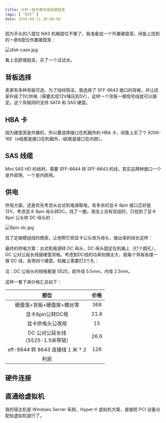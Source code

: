 ```yaml
---
title: 分享一款外置热插拔硬盘笼
tags: [ "DIY" ]
date: 2024-09-11 20:00:00
---
```


因为手头的八盘位 NAS 机箱盘位不够了，我准备加一个外置硬盘笼，闲鱼上找到的一款8盘位外置硬盘笼：

![disk-case.jpg](disk-case.jpg)

看上去颜值挺高，买了一个试试水。

## 背板选择

卖家有多种背板可选，为了线材简洁，我选择了 SFF-8643 接口的背板，并让店家升级了DC供电（需要实现12V降压到5V），这样一个背板一根信号线就可以搞定。这个背板同时支持
SATA 和 SAS 硬盘。

## HBA 卡

因为硬盘笼是外置的，所以要选择接口在机箱外的 HBA 卡，闲鱼上买了个 9206-16E（e结尾是接口在机箱外，i结尾是接口在内部）。

## SAS 线缆

Mini SAS HD 的线材，需要 SFF-8644 转 SFF-8643 的线，其实这两种接口一个是外部用，一个是内部用。

## 供电

供电方面，还是优先考虑从台式机电源取电，有多余的显卡 8pin 接口正好是 12V，考虑显卡 8pin 母头转DC。找了一圈，淘宝上没有现成的，只找到了显卡
8pin 公头转 DC 母头的：

![8pin-dc.jpg](8pin-dc.jpg)

找了定做模组线的商家，让他帮忙把显卡公头改为母头，做出来的线长这样：

最终的供电方案：台式机电源转 DC 母头，DC 母头固定在机箱上（打个圆孔），DC 公对公延长线接硬盘背板。考虑到DC线的功率别搞太大，就每个背板各接一根
DC 线，各带四个硬盘，机箱上需要打2个孔：

注：DC 公母头的规格都是 5525，即外径 5.5mm，内径 2.5mm。

这样一套下来价格汇总如下：

|             部位              |  价格  |
|:---------------------------:|:----:|
|       硬盘笼+背板+硬盘架+螺丝等        | 368  |
|         显卡8pin公转DC母         | 21.6 |
|          显卡供电头公改母           |  15  |
| DC 公对公延长线<br>（5525-1.5米带锁）  | 26.6 |
| sff-8644 转 8643 连接线 1 米 * 2 | 126  |
|             利民              ||

## 硬件连接

## 直通给虚拟机

我的宿主机是 Windows Server 系统，Hyper-V 虚拟机方案，直接把 PCI 设备分配给虚拟机就行了。
